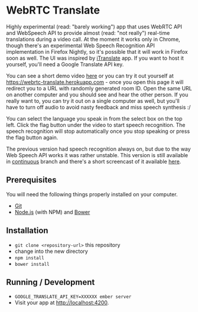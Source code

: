 # WebRTC Translate

Highly experimental (read: "barely working") app that uses WebRTC API and WebSpeech API to provide almost (read: "not really") real-time translations during a video call. At the moment it works only in Chrome, though there's an experimental Web Speech Recognition API implementation in Firefox Nightly, so it's possible that it will work in Firefox soon as well. The UI was inspired by [iTranslate](http://www.itranslateapp.com) app. If you want to host it yourself, you'll need a Google Translate API key.



You can see a short demo video [here](https://youtu.be/Tv8ilBOKS2o) or you can try it out yourself at https://webrtc-translate.herokuapp.com - once you open this page it will redirect you to a URL with randomly generated room ID. Open the same URL on another computer and you should see and hear the other person. If you really want to, you can try it out on a single computer as well, but you'll have to turn off audio to avoid nasty feedback and miss speech synthesis :/

You can select the language you speak in from the select box on the top left. Click the flag button under the video to start speech recognition. The speech recognition will stop automatically once you stop speaking or press the flag button again.

The previous version had speech recognition always on, but due to the way Web Speech API works it was rather unstable. This version is still available in [continuous](https://github.com/szimek/webrtc-translate/tree/continuous) branch and there's a short screencast of it available [here](http://www.youtube.com/watch?v=R8ejjVAZweg).

## Prerequisites

You will need the following things properly installed on your computer.

* [Git](http://git-scm.com/)
* [Node.js](http://nodejs.org/) (with NPM) and [Bower](http://bower.io/)

## Installation

* `git clone <repository-url>` this repository
* change into the new directory
* `npm install`
* `bower install`

## Running / Development

* `GOOGLE_TRANSLATE_API_KEY=XXXXXX ember server`
* Visit your app at [http://localhost:4200](http://localhost:4200).
